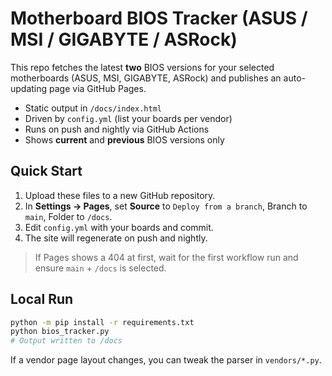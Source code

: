 # Motherboard BIOS Tracker (ASUS / MSI / GIGABYTE / ASRock)

This repo fetches the latest **two** BIOS versions for your selected motherboards
(ASUS, MSI, GIGABYTE, ASRock) and publishes an auto-updating page via GitHub Pages.

- Static output in `/docs/index.html`
- Driven by `config.yml` (list your boards per vendor)
- Runs on push and nightly via GitHub Actions
- Shows **current** and **previous** BIOS versions only

## Quick Start
1. Upload these files to a new GitHub repository.
2. In **Settings → Pages**, set **Source** to `Deploy from a branch`, Branch to `main`, Folder to `/docs`.
3. Edit `config.yml` with your boards and commit.
4. The site will regenerate on push and nightly.

> If Pages shows a 404 at first, wait for the first workflow run and ensure `main` + `/docs` is selected.

## Local Run
```bash
python -m pip install -r requirements.txt
python bios_tracker.py
# Output written to /docs
```

If a vendor page layout changes, you can tweak the parser in `vendors/*.py`.
